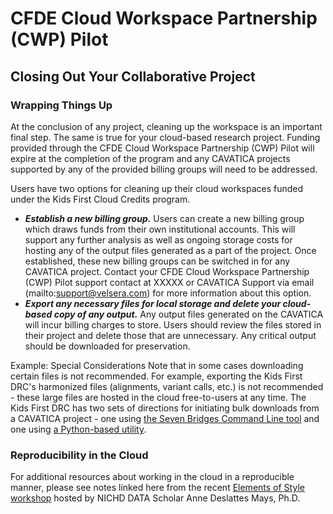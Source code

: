 # CFDE Cloud Workspace Partnership (CWP) Pilot
## Closing Out Your Collaborative Project

### Wrapping Things Up
At the conclusion of any project, cleaning up the workspace is an important final step. The same is true for your cloud-based research project. Funding provided through the CFDE Cloud Workspace Partnership (CWP) Pilot will expire at the completion of the program and any CAVATICA projects supported by any of the provided billing groups will need to be addressed.

Users have two options for cleaning up their cloud workspaces funded under the Kids First Cloud Credits program.
- ___Establish a new billing group.___ Users can create a new billing group which draws funds from their own institutional accounts. This will support any further analysis as well as ongoing storage costs for hosting any of the output files generated as a part of the project. Once established, these new billing groups can be switched in for any CAVATICA project. Contact your CFDE Cloud Workspace Partnership (CWP) Pilot support contact at XXXXX or CAVATICA Support via email (mailto:support@velsera.com) for more information about this option.
- ___Export any necessary files for local storage and delete your cloud-based copy of any output.___ Any output files generated on the CAVATICA will incur billing charges to store. Users should review the files stored in their project and delete those that are unnecessary. Any critical output should be downloaded for preservation.

Example: Special Considerations
Note that in some cases downloading certain files is not recommended.  For example, exporting the Kids First DRC's harmonized files (alignments, variant calls, etc.) is not recommended - these large files are hosted in the cloud free-to-users at any time. The Kids First DRC has two sets of directions for initiating bulk downloads from a CAVATICA project - one using [the Seven Bridges Command Line tool](https://www.notion.so/d3b/Bulk-Download-Instructions-567c7582ec1641d8b3f3659b746be831) and one using [a Python-based utility](https://github.com/kids-first/kf-cavatica-python-tools).

### Reproducibility in the Cloud
For additional resources about working in the cloud in a reproducible manner, please see notes linked here from the recent [Elements of Style workshop](https://github.com/NIH-NICHD/Elements-of-Style-Workflow-Creation-Maintenance) hosted by NICHD DATA Scholar Anne Deslattes Mays, Ph.D.
